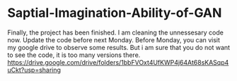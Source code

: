 # Saptial-Imagination-Ability-of-GAN


Finally, the project has been finished. I am cleaning the unnessesary code now. Update the code before next Monday. Before Monday, you can visit my google drive to observe some results. But i am sure that you do not want to see the code, it is too many versions there. https://drive.google.com/drive/folders/1bbFVOxt4UfKWP4j64At68sKASqp4uCkt?usp=sharing
